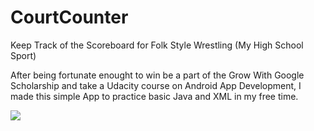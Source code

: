# CourtCounter
Keep Track of the Scoreboard for Folk Style Wrestling (My High School Sport)


After being fortunate enought to win be a part of the Grow With Google Scholarship 
and take a Udacity course on Android App Development, I made this simple App to practice
basic Java and XML in my free time.

![](CourtCounter/CourtCounterPng.png)

